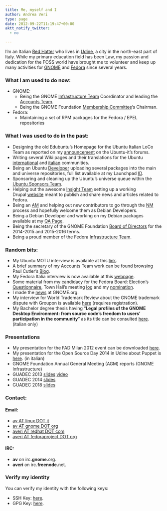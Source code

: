 ```yaml
---
title: Me, myself and I
author: Andrea Veri
type: page
date: 2012-09-22T11:19:47+00:00
aktt_notify_twitter:
  - no

---
```

I&#8217;m an Italian [Red Hatter][1] who lives in [Udine][2], a city in the north-east part of Italy. While my primary education field has been Law, my passion and dedication for the FOSS world have brought me to volunteer and keep up many activities for [GNOME][3] and [Fedora][4] since several years.

### What I am used to do now:

  * GNOME: 
      * Being the GNOME [Infrastructure Team][5] Coordinator and leading the [Accounts Team][6].
      * Being the GNOME Foundation [Membership Committee][7]&#8216;s Chairman.
  * Fedora: 
      * Maintaining a set of RPM packages for the Fedora / EPEL repositories

### What I was used to do in the past:

  * Designing the old Edubuntu&#8217;s Homepage for the Ubuntu Italian LoCo Team as reported on my [announcement][10] on the Ubuntu-it&#8217;s forums.
  * Writing several Wiki pages and their translations for the Ubuntu [international][11] and [italian][12] communities.
  * Being an Ubuntu [Developer][13] uploading several packages into the main and universe repositories, full list available at my Launchpad [ID][14].
  * Sponsoring and cleaning up the Ubuntu&#8217;s universe queue within the [Ubuntu Sponsors Team][15].
  * Helping out the awesome [Insight Team][16] setting up a working Drupal [website][17] meant to publish and share news and articles related to Fedora.
  * Being an [AM][18] and helping out new contributors to go through the [NM][19] process and hopefully welcome them as Debian Developers.
  * Being a Debian Developer and working on my Debian packages available at my [QA Page][20].
  * Being the secretary of the GNOME Foundation [Board of Directors][21] for the 2014-2015 and 2015-2016 terms.
  * Being a proud member of the Fedora [Infrastructure Team][8].

### Random bits:

  * My Ubuntu MOTU interview is available at this [link][22].
  * A brief summary of my Accounts Team work can be found browsing Paul Cutler&#8217;s [Blog][24].
  * My Fedora Italia interview is now available at this [webpage][25].
  * Some material from my candidacy for the Fedora Board: Election&#8217;s [Questionnaire][26], Town Hall&#8217;s meeting [log][27] and my [nomination][28].
  * I made the <a href="http://www.gnome.org/news/2013/03/behind-the-scene-andrea-veri-is-new-gnome-part-time-sysadmin/" target="_blank">news</a> at GNOME.org.
  * My interview for World Trademark Review about the GNOME trademark dispute with Groupon is available [here][29] (requires registration).
  * My Bachelor degree thesis having &#8220;**<span class="il">Legal</span> profiles of <span class="il">the </span><span class="il">GNOME</span> Desktop Environment: from source code&#8217;s freedom to users&#8217; participation in the community**&#8221; as its title can be consulted <a href="https://www.dragonsreach.it/files/Tesi-Andrea-Veri.pdf" target="_blank">here</a>. (italian only)

### Presentations

  * My presentation for the FAD Milan 2012 event can be downloaded <a href="http://averi.fedorapeople.org/The-Fedora-Infrastructure.odp" target="_blank">here</a>.
  * My presentation for the Open Source Day 2014 in Udine about Puppet is <a href="https://www.dragonsreach.it/files/open-source-day-2014" target="_blank">here</a>. (in italian)
  * GNOME Foundation Annual General Meeting (AGM) reports (GNOME Infrastructure)
   * GUADEC 2013 [slides](http://www.dragonsreach.it/wp-content/uploads/2013/08/The-GNOME-Infrastructure.odp) [video](http://www.superlectures.com/guadec2013/the-gnome-infrastructure) 
   * GUADEC 2014 [slides](https://www.dragonsreach.it/files/guadec-reports/guadec2014.html)
   * GUADEC 2018 [slides](https://www.dragonsreach.it/files/guadec-reports/guadec2018.html)

### Contact:

#### Email:

  * [av AT linux DOT it][30]
  * [av AT gnome DOT org][31]
  * [averi AT redhat DOT com][32]
  * [averi AT fedoraproject DOT org][33]

#### IRC:

  * **av** on irc<span style="font-weight: bold;">.gnome.</span>org.
  * **averi** on irc<span style="font-weight: bold;">.freenode.</span>net.

### Verify my identity

You can verify my identity with the following keys:

  * SSH Key: [here][34].
  * GPG Key: [here][35].

 [1]: https://www.redhat.com
 [2]: https://en.wikipedia.org/wiki/Udine
 [3]: https://www.gnome.org
 [4]: https://www.fedoraproject.org
 [5]: https://wiki.gnome.org/Sysadmin/Team
 [6]: https://wiki.gnome.org/AccountsTeam
 [7]: https://wiki.gnome.org/MembershipCommittee
 [8]: https://fedoraproject.org/wiki/Infrastructure
 [10]: http://forum.ubuntu-it.org/index.php?topic=79871.0
 [11]: https://wiki.ubuntu.com/AndreaVeri
 [12]: http://wiki.ubuntu-it.org/AndreaVeri
 [13]: https://launchpad.net/~motu
 [14]: https://launchpad.net/~av/+uploaded-packages
 [15]: https://launchpad.net/~ubuntu-sponsors
 [16]: https://fedoraproject.org/wiki/Insight
 [17]: https://insight.fedoraproject.org
 [18]: https://nm.debian.org/whoisam.php
 [19]: http://www.debian.org/devel/join/newmaint
 [20]: http://qa.debian.org/developer.php?login=and
 [21]: https://wiki.gnome.org/FoundationBoard
 [22]: http://behindmotu.wordpress.com/2007/10/16/andrea-veri
 [24]: https://www.paulcutler.org/blog/2010/01/gnome-accounts/ 
 [25]: http://www.fedora-it.org/news/justfedora/intervista-ad-andrea-veri-contributor-fedora-e-inventore-di-justfedora
 [26]: http://fedoraproject.org/wiki/F16_elections_questionnaire
 [27]: http://meetbot.fedoraproject.org/fedora-townhall/2011-05-30/fedora_board_town_hall.2011-05-30-19.01.log.html
 [28]: http://fedoraproject.org/w/index.php?title=Board_nominations&oldid=238761#Andrea_Veri_.28averi.29
 [29]: http://www.worldtrademarkreview.com/Blog/detail.aspx?g=9df9d63a-417f-4a95-88b2-d781008a47f3
 [30]: mailto:av@linux.it
 [31]: mailto:av@gnome.org
 [32]: mailto:averi@redhat.com
 [33]: mailto:averi@fedoraproject.org
 [34]: https://www.dragonsreach.it/files/ssh_key.asc
 [35]: https://www.dragonsreach.it/files/gpg_key.asc
